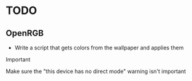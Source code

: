 # TODO

## OpenRGB

- Write a script that gets colors from the wallpaper and applies them

> [!IMPORTANT]
> Make sure the "this device has no direct mode" warning isn't important
